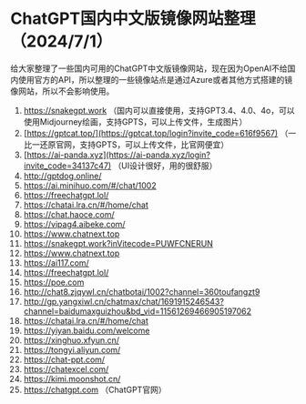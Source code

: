 # ChatGPT国内中文版镜像网站整理（2024/7/1）
给大家整理了一些国内可用的ChatGPT中文版镜像网站，现在因为OpenAI不给国内使用官方的API，所以整理的一些镜像站点是通过Azure或者其他方式搭建的镜像网站，所以不会影响使用。
 
1. https://snakegpt.work       （国内可以直接使用，支持GPT3.4、4.0、4o，可以使用Midjourney绘画，支持GPTS，可以上传文件，生成图片）
2. [https://gptcat.top/](https://gptcat.top/login?invite_code=616f9567)        （一比一还原官网，支持GPTS，可以上传文件，比官网便宜）
3. [https://ai-panda.xyz](https://ai-panda.xyz/login?invite_code=34137c47)       （UI设计很好，用的很舒服）
4. http://gptdog.online/      
5. https://ai.minihuo.com/#/chat/1002
6. https://freechatgpt.lol/
7. https://chatai.lra.cn/#/home/chat
8. https://chat.haoce.com/
9. https://vipag4.aibeke.com/
10. https://www.chatnext.top
11. https://snakegpt.work?inVitecode=PUWFCNERUN
12. https://www.chatnext.top
13. https://ai117.com/
14. https://freechatgpt.lol/
15. https://poe.com
16. http://chat8.zjqywl.cn/chatbotai/1002?channel=360toufangzt9
17. http://gp.yangxiwl.cn/chatmax/chat/1691915246543?channel=baidumaxguizhou&bd_vid=11561269466905197062
18. https://chatai.lra.cn/#/home/chat
19. https://yiyan.baidu.com/welcome
20. https://xinghuo.xfyun.cn/
21. https://tongyi.aliyun.com/
22. https://chat-ppt.com/
23. https://chatexcel.com/
24. https://kimi.moonshot.cn/
25. https://chatgpt.com （ChatGPT官网）
